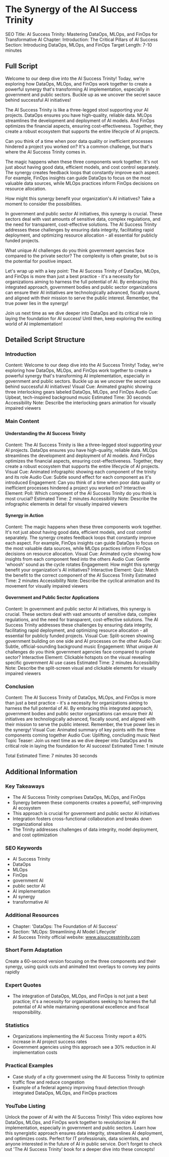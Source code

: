 # The Synergy of the AI Success Trinity

SEO Title: AI Success Trinity: Mastering DataOps, MLOps, and FinOps for Transformative AI
Chapter: Introduction: The Critical Pillars of AI Success
Section: Introducing DataOps, MLOps, and FinOps
Target Length: 7-10 minutes

## Full Script

Welcome to our deep dive into the AI Success Trinity! Today, we're exploring how DataOps, MLOps, and FinOps work together to create a powerful synergy that's transforming AI implementation, especially in government and public sectors. Buckle up as we uncover the secret sauce behind successful AI initiatives!

The AI Success Trinity is like a three-legged stool supporting your AI projects. DataOps ensures you have high-quality, reliable data. MLOps streamlines the development and deployment of AI models. And FinOps optimizes the financial aspects, ensuring cost-effectiveness. Together, they create a robust ecosystem that supports the entire lifecycle of AI projects.

Can you think of a time when poor data quality or inefficient processes hindered a project you worked on? It's a common challenge, but that's where the AI Success Trinity comes in.

The magic happens when these three components work together. It's not just about having good data, efficient models, and cost control separately. The synergy creates feedback loops that constantly improve each aspect. For example, FinOps insights can guide DataOps to focus on the most valuable data sources, while MLOps practices inform FinOps decisions on resource allocation.

How might this synergy benefit your organization's AI initiatives? Take a moment to consider the possibilities.

In government and public sector AI initiatives, this synergy is crucial. These sectors deal with vast amounts of sensitive data, complex regulations, and the need for transparent, cost-effective solutions. The AI Success Trinity addresses these challenges by ensuring data integrity, facilitating rapid deployment, and optimizing resource allocation - all essential for publicly funded projects.

What unique AI challenges do you think government agencies face compared to the private sector? The complexity is often greater, but so is the potential for positive impact.

Let's wrap up with a key point: The AI Success Trinity of DataOps, MLOps, and FinOps is more than just a best practice - it's a necessity for organizations aiming to harness the full potential of AI. By embracing this integrated approach, government bodies and public sector organizations can ensure their AI initiatives are technologically advanced, fiscally sound, and aligned with their mission to serve the public interest. Remember, the true power lies in the synergy!

Join us next time as we dive deeper into DataOps and its critical role in laying the foundation for AI success! Until then, keep exploring the exciting world of AI implementation!

## Detailed Script Structure

### Introduction

Content: Welcome to our deep dive into the AI Success Trinity! Today, we're exploring how DataOps, MLOps, and FinOps work together to create a powerful synergy that's transforming AI implementation, especially in government and public sectors. Buckle up as we uncover the secret sauce behind successful AI initiatives!
Visual Cue: Animated graphic showing three interlocking gears labeled DataOps, MLOps, and FinOps
Audio Cue: Upbeat, tech-inspired background music
Estimated Time: 30 seconds
Accessibility Note: Describe the interlocking gears animation for visually impaired viewers

### Main Content

#### Understanding the AI Success Trinity

Content: The AI Success Trinity is like a three-legged stool supporting your AI projects. DataOps ensures you have high-quality, reliable data. MLOps streamlines the development and deployment of AI models. And FinOps optimizes the financial aspects, ensuring cost-effectiveness. Together, they create a robust ecosystem that supports the entire lifecycle of AI projects.
Visual Cue: Animated infographic showing each component of the trinity and its role
Audio Cue: Subtle sound effect for each component as it's introduced
Engagement: Can you think of a time when poor data quality or inefficient processes hindered a project you worked on?
Interactive Element: Poll: Which component of the AI Success Trinity do you think is most crucial?
Estimated Time: 2 minutes
Accessibility Note: Describe the infographic elements in detail for visually impaired viewers

#### Synergy in Action

Content: The magic happens when these three components work together. It's not just about having good data, efficient models, and cost control separately. The synergy creates feedback loops that constantly improve each aspect. For example, FinOps insights can guide DataOps to focus on the most valuable data sources, while MLOps practices inform FinOps decisions on resource allocation.
Visual Cue: Animated cycle showing how insights from each component feed into the others
Audio Cue: Gentle 'whoosh' sound as the cycle rotates
Engagement: How might this synergy benefit your organization's AI initiatives?
Interactive Element: Quiz: Match the benefit to the correct component of the AI Success Trinity
Estimated Time: 2 minutes
Accessibility Note: Describe the cyclical animation and its movement for visually impaired viewers

#### Government and Public Sector Applications

Content: In government and public sector AI initiatives, this synergy is crucial. These sectors deal with vast amounts of sensitive data, complex regulations, and the need for transparent, cost-effective solutions. The AI Success Trinity addresses these challenges by ensuring data integrity, facilitating rapid deployment, and optimizing resource allocation - all essential for publicly funded projects.
Visual Cue: Split-screen showing government building on one side and AI processes on the other
Audio Cue: Subtle, official-sounding background music
Engagement: What unique AI challenges do you think government agencies face compared to private sector?
Interactive Element: Clickable hotspots on the visual revealing specific government AI use cases
Estimated Time: 2 minutes
Accessibility Note: Describe the split-screen visual and clickable elements for visually impaired viewers

### Conclusion

Content: The AI Success Trinity of DataOps, MLOps, and FinOps is more than just a best practice - it's a necessity for organizations aiming to harness the full potential of AI. By embracing this integrated approach, government bodies and public sector organizations can ensure their AI initiatives are technologically advanced, fiscally sound, and aligned with their mission to serve the public interest. Remember, the true power lies in the synergy!
Visual Cue: Animated summary of key points with the three components coming together
Audio Cue: Uplifting, concluding music
Next Topic Teaser: Join us next time as we dive deeper into DataOps and its critical role in laying the foundation for AI success!
Estimated Time: 1 minute

Total Estimated Time: 7 minutes 30 seconds

## Additional Information

### Key Takeaways
- The AI Success Trinity comprises DataOps, MLOps, and FinOps
- Synergy between these components creates a powerful, self-improving AI ecosystem
- This approach is crucial for government and public sector AI initiatives
- Integration fosters cross-functional collaboration and breaks down organizational silos
- The Trinity addresses challenges of data integrity, model deployment, and cost optimization

### SEO Keywords
- AI Success Trinity
- DataOps
- MLOps
- FinOps
- government AI
- public sector AI
- AI implementation
- AI synergy
- transformative AI

### Additional Resources
- Chapter: 'DataOps: The Foundation of AI Success'
- Section: 'MLOps: Streamlining AI Model Lifecycle'
- AI Success Trinity official website: www.aisuccesstrinity.com

### Short Form Adaptation
Create a 60-second version focusing on the three components and their synergy, using quick cuts and animated text overlays to convey key points rapidly

### Expert Quotes
- The integration of DataOps, MLOps, and FinOps is not just a best practice; it's a necessity for organisations seeking to harness the full potential of AI while maintaining operational excellence and fiscal responsibility.

### Statistics
- Organizations implementing the AI Success Trinity report a 40% increase in AI project success rates
- Government agencies using this approach see a 30% reduction in AI implementation costs

### Practical Examples
- Case study of a city government using the AI Success Trinity to optimize traffic flow and reduce congestion
- Example of a federal agency improving fraud detection through integrated DataOps, MLOps, and FinOps practices

### YouTube Listing
Unlock the power of AI with the AI Success Trinity! This video explores how DataOps, MLOps, and FinOps work together to revolutionize AI implementation, especially in government and public sectors. Learn how this synergistic approach ensures data integrity, streamlines AI deployment, and optimizes costs. Perfect for IT professionals, data scientists, and anyone interested in the future of AI in public service. Don't forget to check out 'The AI Success Trinity' book for a deeper dive into these concepts!
